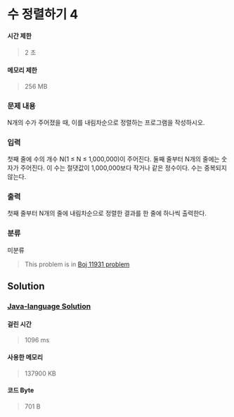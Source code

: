 # 수 정렬하기 4
#### 시간 제한
> 2 초
#### 메모리 제한
> 256 MB
### 문제 내용

N개의 수가 주어졌을 때, 이를 내림차순으로 정렬하는 프로그램을 작성하시오.

### 입력

첫째 줄에 수의 개수 N(1 ≤ N ≤ 1,000,000)이 주어진다. 둘째 줄부터 N개의 줄에는 숫자가 주어진다. 이 수는 절댓값이 1,000,000보다 작거나 같은 정수이다. 수는 중복되지 않는다.

### 출력

첫째 줄부터 N개의 줄에 내림차순으로 정렬한 결과를 한 줄에 하나씩 출력한다.

### 분류
미분류
> This problem is in [Boj 11931 problem](https://www.acmicpc.net/problem/11931)

## Solution
### [Java-language Solution](./main.java)
#### 걸린 시간
> 1096 ms
#### 사용한 메모리
> 137900 KB
#### 코드 Byte
> 701 B
